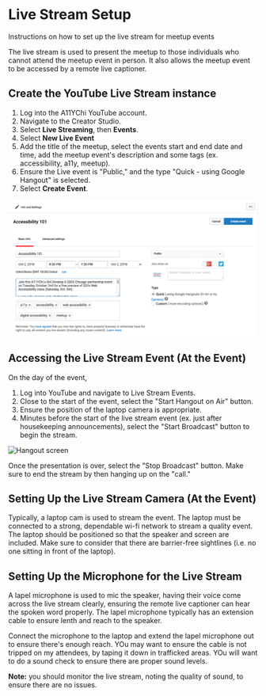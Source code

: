 # Live Stream Setup
Instructions on how to set up the live stream for meetup events

The live stream is used to present the meetup to those individuals who cannot attend the meetup event in person. It also allows the meetup event to be accessed by a remote live captioner.

## Create the YouTube Live Stream instance
1. Log into the A11YChi YouTube account.
2. Navigate to the Creator Studio.
3. Select **Live Streaming**, then **Events**.
4. Select **New Live Event**
5. Add the title of the meetup, select the events start and end date and time, add the meetup event's description and some tags (ex. accessibility, a11y, meetup).
6. Ensure the Live event is "Public," and the type "Quick - using Google Hangout" is selected.  
7. Select **Create Event**.

![Screenshot of the YouTube UI](https://github.com/A11YChi/Live-Stream-Setup/blob/master/YouTube-LiveEvent-Create.png "Screenshot of the YouTube UI")

## Accessing the Live Stream Event (At the Event)
On the day of the event, 
1. Log into YouTube and navigate to Live Stream Events. 
2. Close to the start of the event, select the "Start Hangout on Air" button.
3. Ensure the position of the laptop camera is appropriate.
4. Minutes before the start of the live stream event (ex. just after housekeeping announcements), select the "Start Broadcast" button to begin the stream.

![Hangout screen](https://github.com/A11YChi/Live-Stream-Setup/blob/master/YouTube-LiveEvent-Hangout.png "Hangout screen")

Once the presentation is over, select the "Stop Broadcast" button. Make sure to end the stream by then hanging up on the "call."

## Setting Up the Live Stream Camera (At the Event)
Typically, a laptop cam is used to stream the event. The laptop must be connected to a strong, dependable wi-fi network to stream a quality event. The laptop should be positioned so that the speaker and screen are included. Make sure to consider that there are barrier-free sightlines (i.e. no one sitting in front of the laptop).

## Setting Up the Microphone for the Live Stream
A lapel microphone is used to mic the speaker, having their voice come across the live stream clearly, ensuring the remote live captioner can hear the spoken word properly. The lapel microphone typically has an extension cable to ensure lenth and reach to the speaker.

Connect the microphone to the laptop and extend the lapel microphone out to ensure there's enough reach. YOu may want to ensure the cable is not tripped on my attendees, by taping it down in trafficked areas. YOu will want to do a sound check to ensure there are proper sound levels.

**Note:** you should monitor the live stream, noting the quality of sound, to ensure there are no issues.
